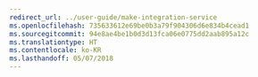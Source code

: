 ```yaml
---
redirect_url: ../user-guide/make-integration-service
ms.openlocfilehash: 735633612e69be0b3a79f904306d6e834b4cead1
ms.sourcegitcommit: 94e8ae4be1b0d3d13fca06e0775dd2aab895a12c
ms.translationtype: HT
ms.contentlocale: ko-KR
ms.lasthandoff: 05/07/2018
---
```

